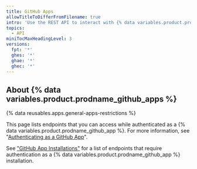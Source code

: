 ```yaml
---
title: GitHub Apps
allowTitleToDifferFromFilename: true
intro: 'Use the REST API to interact with {% data variables.product.prodname_github_apps %}'
topics:
  - API
miniTocMaxHeadingLevel: 3
versions:
  fpt: '*'
  ghes: '*'
  ghae: '*'
  ghec: '*'
---
```


## About {% data variables.product.prodname_github_apps %} 

{% data reusables.apps.general-apps-restrictions %}

This page lists endpoints that you can access while authenticated as a {% data variables.product.prodname_github_app %}. For more information, see "[Authenticating as a GitHub App](/apps/building-github-apps/authenticating-with-github-apps/#authenticating-as-a-github-app)".

See ["GitHub App Installations"](/rest/reference/apps#installations) for a list of endpoints that require authentication as a {% data variables.product.prodname_github_app %} installation.
